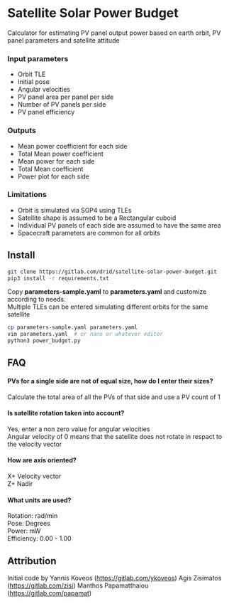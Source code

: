 # Satellite Solar Power Budget
Calculator for estimating PV panel output power based on earth orbit, PV panel parameters and satellite attitude  

### Input parameters
* Orbit TLE
* Initial pose
* Angular velocities
* PV panel area per panel per side
* Number of PV panels per side
* PV panel efficiency

### Outputs
* Mean power coefficient for each side
* Total Mean power coefficient
* Mean power for each side
* Total Mean coefficient
* Power plot for each side

### Limitations
* Orbit is simulated via SGP4 using TLEs  
* Satellite shape is assumed to be a Rectangular cuboid  
* Individual PV panels of each side are assumed to have the same area  
* Spacecraft parameters are common for all orbits  

## Install

```bash
git clone https://gitlab.com/drid/satellite-solar-power-budget.git
pip3 install -r requirements.txt
```

Copy **parameters-sample.yaml** to **parameters.yaml** and customize according to needs.  
Multiple TLEs can be entered simulating different orbits for the same satellite
```bash
cp parameters-sample.yaml parameters.yaml
vim parameters.yaml  # or nano or whatever editor
python3 power_budget.py
```

## FAQ

#### PVs for a single side are not of equal size, how do I enter their sizes?

Calculate the total area of all the PVs of that side and use a PV count of 1

#### Is satellite rotation taken into account?
Yes, enter a non zero value for angular velocities  
Angular velocity of 0 means that the satellite does not rotate in respact to the velocity vector

#### How are axis oriented?
X+ Velocity vector  
Z+ Nadir

#### What units are used?
Rotation: rad/min  
Pose: Degrees  
Power: mW  
Efficiency: 0.00 - 1.00

## Attribution
Initial code by 
Yannis Koveos (https://gitlab.com/ykoveos)
Agis Zisimatos (https://gitlab.com/zisi)
Manthos Papamatthaiou (https://gitlab.com/papamat)

